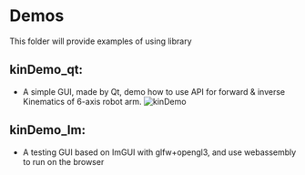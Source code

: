 # Demos
This folder will provide examples of using library

## kinDemo_qt: 
* A simple GUI, made by Qt, demo how to use API for forward & inverse Kinematics of 6-axis robot arm.
![kinDemo](../docs/images/kinDemo_qt.png)

## kinDemo_Im:
* A testing GUI based on ImGUI with glfw+opengl3, and use webassembly to run on the browser 

